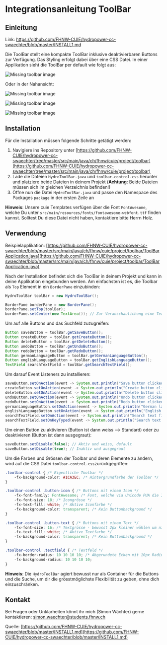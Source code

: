 # Integrationsanleitung ToolBar

## Einleitung

Link: https://github.com/FHNW-CUIE/hydropower-cc-swaechter/blob/master/INSTALL1.md

Die ToolBar stellt eine kompakte ToolBar inklusive deaktivierbaren Buttons zur Verfügung. Das Styling erfolgt dabei über eine CSS Datei. In einer Applikation sieht die ToolBar per default wie folgt aus:

![Missing toolbar image](https://github.com/FHNW-CUIE/hydropower-cc-swaechter/blob/master/img/HydroToolBar1.png?raw=true "HydroToolBar")

Oder in der Nahansicht:

![Missing toolbar image](https://github.com/FHNW-CUIE/hydropower-cc-swaechter/blob/master/img/HydroToolBar2.png?raw=true "HydroToolBar")

![Missing toolbar image](https://github.com/FHNW-CUIE/hydropower-cc-swaechter/blob/master/img/HydroToolBar3.png?raw=true "HydroToolBar")

![Missing toolbar image](https://github.com/FHNW-CUIE/hydropower-cc-swaechter/blob/master/img/HydroToolBar4.png?raw=true "HydroToolBar")

## Installation

Für die Installation müssen folgende Schritte getätigt werden:

1. Navigiere ins Repository unter [https://github.com/FHNW-CUIE/hydropower-cc-swaechter/tree/master/src/main/java/ch/fhnw/cuie/project/toolbar](https://github.com/FHNW-CUIE/hydropower-cc-swaechter/tree/master/src/main/java/ch/fhnw/cuie/project/toolbar)
2. Lade die Dateien `HydroToolBar.java` und `toolbar-control.css` herunter und platziere beide Dateien in deinem Projekt (**Achtung**: Beide Dateien müssen sich im gleichen Verzeichnis befinden!)
3. Öffne nun die Datei `HydroToolBar.java` und passe den Namespace des Packages `package` in der ersten Zeile an

**Hinweis**: Unsere cuie Templates verfügen über die Font `FontAwesome`, welche Du unter `src/main/resources/fonts/fontawesome-webfont.ttf` finden kannst. Solltest Du diese Datei nicht haben, kontaktiere bitte Herrn Holz.

## Verwendung

Beispielapplikation: [https://github.com/FHNW-CUIE/hydropower-cc-swaechter/blob/master/src/main/java/ch/fhnw/cuie/project/toolbar/ToolBarApplication.java](https://github.com/FHNW-CUIE/hydropower-cc-swaechter/blob/master/src/main/java/ch/fhnw/cuie/project/toolbar/ToolBarApplication.java)

Nach der Installation befindet sich die ToolBar in deinem Projekt und kann in deine Applikation eingebunden werden. Am einfachsten ist es, die Toolbar als `Top` Element in ein `BorderPane` einzubinden:

```java
HydroToolBar toolBar = new HydroToolBar();

BorderPane borderPane = new BorderPane();
borderPane.setTop(toolBar);
borderPane.setCenter(new TextArea()); // Zur Veranschaulichung eine TextArea
```

Um auf alle Buttons und das Suchfeld zuzugreifen:

```java
Button saveButton = toolBar.getSaveButton();
Button createButton = toolBar.getCreateButton();
Button deleteButton = toolBar.getDeleteButton();
Button undoButton = toolBar.getUndoButton();
Button redoButton = toolBar.getRedoButton();
Button germanLanguageButton = toolBar.getGermanLanguageButton();
Button englishLanguageButton = toolBar.getEnglishLanguageButton();
TextField searchTextField = toolBar.getSearchTextField();
```

Um darauf Event Listeners zu installieren:

```java
saveButton.setOnAction(event -> System.out.println("Save button clicked!"));
createButton.setOnAction(event -> System.out.println("Create button clicked!"));
deleteButton.setOnAction(event -> System.out.println("Delete button clicked!"));
undoButton.setOnAction(event -> System.out.println("Undo button clicked!"));
redoButton.setOnAction(event -> System.out.println("Redo button clicked!"));
germanLanguageButton.setOnAction(event -> System.out.println("German language button clicked!"));
englishLanguageButton.setOnAction(event -> System.out.println("English language button clicked!"));
searchTextField.setOnAction(event -> System.out.println("Search text field submitted!"));
searchTextField.setOnKeyTyped(event -> System.out.println("Search text field typed!"));
```

Um einen Button zu aktivieren (Button ist dann weiss --> Standard) oder zu deaktivieren (Button ist dann ausgegraut):

```java
saveButton.setDisable(false); // Aktiv und weiss, default
saveButton.setDisable(true); // Inaktiv und ausgegraut
```

Um die Farben und Grössen der Toolbar und deren Elemente zu ändern, wird auf die CSS Datei `toolbar-control.css`zurückgegriffen:

```css
.toolbar-control { /* Eigentliche Toolbar */
    -fx-background-color: #1CA3EC; /* Hintergrundfarbe der Toolbar */
}

.toolbar-control .button-icon { /* Buttons mit einem Icon */
    -fx-font-family: FontAwesome; /* Font, welche via Unicode PUA die Icons zur Verfügung stellt */
    -fx-font-size: 18; /* Icongrösse */ 
    -fx-text-fill: white; /* Aktive Iconfarbe */
    -fx-background-color: transparent; /* Kein Buttonbackground */
}

.toolbar-control .button-text { /* Buttons mit einem Text */
    -fx-font-size: 16; /* Textgrösse - bewusst 2px kleiner wählen um nicht zu gross zu wirken */
    -fx-text-fill: white; /* Aktive Textfarbe */
    -fx-background-color: transparent; /* Kein Buttonbackground */
}

.toolbar-control .textfield { /* Textfeld */
    -fx-border-radius: 10 10 10 10; /* Abgerundete Ecken mit 10px Radius */
    -fx-background-radius: 10 10 10 10;
}
```

**Hinweis**: Die `HydroToolBar` agiert bewusst nur als Container für die Buttons und die Suche, um dir die grösstmöglichste Flexibilität zu geben, ohne dich einzuschränken.

## Kontakt

Bei Fragen oder Unklarheiten könnt ihr mich (Simon Wächter) gerne kontaktieren: simon.waechter@students.fhnw.ch

Quelle: [https://github.com/FHNW-CUIE/hydropower-cc-swaechter/blob/master/INSTALL1.md](https://github.com/FHNW-CUIE/hydropower-cc-swaechter/blob/master/INSTALL1.md)
 